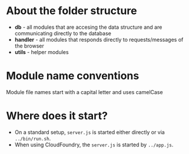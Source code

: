 # About the folder structure

* **db** - all modules that are accesing the data structure and are communicating directly to the database
* **handler** - all modules that responds directly to requests/messages of the browser
* **utils** - helper modules

# Module name conventions

Module file names start with a capital letter and uses camelCase

# Where does it start?

- On a standard setup, `server.js` is started either directly or via `../bin/run.sh`.
- When using CloudFoundry, the `server.js` is started by `../app.js`.
